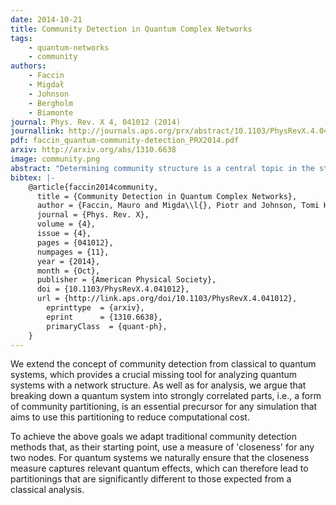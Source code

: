 ```yaml
---
date: 2014-10-21
title: Community Detection in Quantum Complex Networks
tags:
    - quantum-networks
    - community
authors:
    - Faccin
    - Migdał
    - Johnson
    - Bergholm
    - Biamonte
journal: Phys. Rev. X 4, 041012 (2014)
journallink: http://journals.aps.org/prx/abstract/10.1103/PhysRevX.4.041012
pdf: faccin_quantum-community-detection_PRX2014.pdf
arxiv: http://arxiv.org/abs/1310.6638
image: community.png
abstract: "Determining community structure is a central topic in the study of complex networks, be it technological, social, biological or chemical, static or in interacting systems. In this paper, we extend the concept of community detection from classical to quantum systems—a crucial missing component of a theory of complex networks based on quantum mechanics. We demonstrate that certain quantum mechanical effects cannot be captured using current classical complex network tools and provide new methods that overcome these problems. Our approaches are based on defining closeness measures between nodes, and then maximizing modularity with hierarchical clustering. Our closeness functions are based on quantum transport probability and state fidelity, two important quantities in quantum information theory. To illustrate the effectiveness of our approach in detecting community structure in quantum systems, we provide several examples, including a naturally occurring light-harvesting complex, LHCII. The prediction of our simplest algorithm, semiclassical in nature, mostly agrees with a proposed partitioning for the LHCII found in quantum chemistry literature, whereas our fully quantum treatment of the problem uncovers a new, consistent, and appropriately quantum community structure."
bibtex: |-
    @article{faccin2014community,
      title = {Community Detection in Quantum Complex Networks},
      author = {Faccin, Mauro and Migda\\l{}, Piotr and Johnson, Tomi H. and Bergholm, Ville and Biamonte, Jacob D.},
      journal = {Phys. Rev. X},
      volume = {4},
      issue = {4},
      pages = {041012},
      numpages = {11},
      year = {2014},
      month = {Oct},
      publisher = {American Physical Society},
      doi = {10.1103/PhysRevX.4.041012},
      url = {http://link.aps.org/doi/10.1103/PhysRevX.4.041012},
        eprinttype  = {arxiv},
        eprint      = {1310.6638},
        primaryClass  = {quant-ph},
    }
---
```



We extend the concept of community detection from classical to quantum systems, which provides a crucial missing tool for analyzing quantum systems with a network structure. As well as for analysis, we argue that breaking down a quantum system into strongly correlated parts, i.e., a form of community partitioning, is an essential precursor for any simulation that aims to use this partitioning to reduce computational cost.

To achieve the above goals we adapt traditional community detection methods that, as their starting point, use a measure of 'closeness' for any two nodes. For quantum systems we naturally ensure that the closeness measure captures relevant quantum effects, which can therefore lead to partitionings that are significantly different to those expected from a classical analysis.

